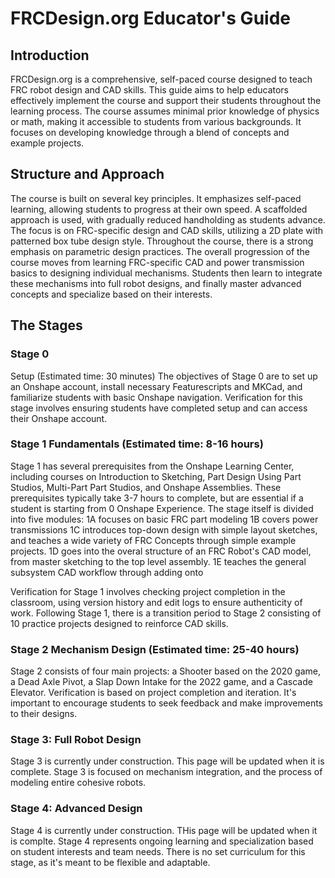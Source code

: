 # FRCDesign.org Educator's Guide

## Introduction
FRCDesign.org is a comprehensive, self-paced course designed to teach FRC robot design and CAD skills. This guide aims to help educators effectively implement the course and support their students throughout the learning process. The course assumes minimal prior knowledge of physics or math, making it accessible to students from various backgrounds. It focuses on developing knowledge through a blend of concepts and example projects.

## Structure and Approach
The course is built on several key principles. It emphasizes self-paced learning, allowing students to progress at their own speed. A scaffolded approach is used, with gradually reduced handholding as students advance. The focus is on FRC-specific design and CAD skills, utilizing a 2D plate with patterned box tube design style. Throughout the course, there is a strong emphasis on parametric design practices. The overall progression of the course moves from learning FRC-specific CAD and power transmission basics to designing individual mechanisms. Students then learn to integrate these mechanisms into full robot designs, and finally master advanced concepts and specialize based on their interests.

## The Stages

### Stage 0
Setup (Estimated time: 30 minutes)
The objectives of Stage 0 are to set up an Onshape account, install necessary Featurescripts and MKCad, and familiarize students with basic Onshape navigation. Verification for this stage involves ensuring students have completed setup and can access their Onshape account.

### Stage 1 Fundamentals (Estimated time: 8-16 hours)
Stage 1 has several prerequisites from the Onshape Learning Center, including courses on Introduction to Sketching, Part Design Using Part Studios, Multi-Part Part Studios, and Onshape Assemblies. These prerequisites typically take 3-7 hours to complete, but are essential if a student is starting from 0 Onshape Experience.
The stage itself is divided into five modules:
1A focuses on basic FRC part modeling
1B covers power transmissions
1C introduces top-down design with simple layout sketches, and teaches a wide variety of FRC Concepts through simple example projects.
1D goes into the overal structure of an FRC Robot's CAD model, from master sketching to the top level assembly.
1E teaches the general subsystem CAD workflow through adding onto

Verification for Stage 1 involves checking project completion in the classroom, using version history and edit logs to ensure authenticity of work.
Following Stage 1, there is a transition period to Stage 2 consisting of 10 practice projects designed to reinforce CAD skills.

### Stage 2 Mechanism Design (Estimated time: 25-40 hours)
Stage 2 consists of four main projects: a Shooter based on the 2020 game, a Dead Axle Pivot, a Slap Down Intake for the 2022 game, and a Cascade Elevator. Verification is based on project completion and iteration. It's important to encourage students to seek feedback and make improvements to their designs.

### Stage 3: Full Robot Design
Stage 3 is currently under construction. This page will be updated when it is complete. Stage 3 is focused on mechanism integration, and the process of modeling entire cohesive robots.

### Stage 4: Advanced Design
Stage 4 is currently under construction. THis page will be updated when it is complte. Stage 4 represents ongoing learning and specialization based on student interests and team needs. There is no set curriculum for this stage, as it's meant to be flexible and adaptable.
